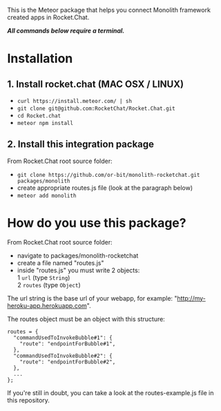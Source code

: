 This is the Meteor package that helps you connect Monolith framework created apps
in Rocket.Chat.

***All commands below require a terminal.***

# Installation
## 1. Install rocket.chat (MAC OSX / LINUX)
  -  `curl https://install.meteor.com/ | sh`
  -  `git clone git@github.com:RocketChat/Rocket.Chat.git`
  -  `cd Rocket.chat`
  -  `meteor npm install`

## 2. Install this integration package
  From Rocket.Chat root source folder:
  -  `git clone https://github.com/or-bit/monolith-rocketchat.git packages/monolith`
  -  create appropriate routes.js file (look at the paragraph below)
  -  `meteor add monolith`

# How do you use this package?
From Rocket.Chat root source folder:
-  navigate to packages/monolith-rocketchat
-  create a file named "routes.js"
-  inside "routes.js" you must write 2 objects:  
    1  `url` (type `String`)  
    2  `routes` (type `Object`)

The url string is the base url of your webapp, for example: "http://my-heroku-app.herokuapp.com".

The routes object must be an object with this structure:
  ```
  routes = {
    "commandUsedToInvokeBubble#1": {
      "route": "endpointForBubble#1",
    },
    "commandUsedToInvokeBubble#2": {
      "route": "endpointForBubble#2",
    },
    ...
  };
  ```

If you're still in doubt, you can take a look at the routes-example.js file in this repository.
